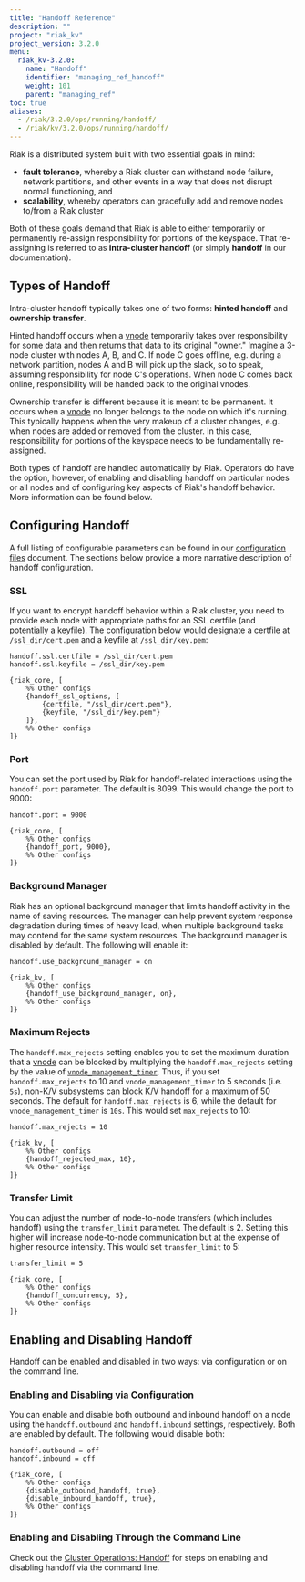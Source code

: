 ```yaml
---
title: "Handoff Reference"
description: ""
project: "riak_kv"
project_version: 3.2.0
menu:
  riak_kv-3.2.0:
    name: "Handoff"
    identifier: "managing_ref_handoff"
    weight: 101
    parent: "managing_ref"
toc: true
aliases:
  - /riak/3.2.0/ops/running/handoff/
  - /riak/kv/3.2.0/ops/running/handoff/
---
```


[cluster ops handoff]: {{<baseurl>}}riak/kv/3.2.0/using/cluster-operations/handoff

Riak is a distributed system built with two essential goals in mind:

* **fault tolerance**, whereby a Riak cluster can withstand node
    failure, network partitions, and other events in a way that does not
    disrupt normal functioning, and
* **scalability**, whereby operators can gracefully add and remove nodes
    to/from a Riak cluster

Both of these goals demand that Riak is able to either temporarily or
permanently re-assign responsibility for portions of the keyspace. That
re-assigning is referred to as **intra-cluster handoff** (or simply
**handoff** in our documentation).

## Types of Handoff

Intra-cluster handoff typically takes one of two forms: **hinted
handoff** and **ownership transfer**.

Hinted handoff occurs when a [vnode]({{<baseurl>}}riak/kv/3.2.0/learn/glossary/#vnode) temporarily takes over responsibility for some data and then returns that data to its original "owner." Imagine a 3-node cluster with nodes A, B, and C. If node C goes offline, e.g. during a network partition, nodes A and B will pick
up the slack, so to speak, assuming responsibility for node C's
operations. When node C comes back online, responsibility will be handed
back to the original vnodes.

Ownership transfer is different because it is meant to be permanent.
It occurs when a [vnode]({{<baseurl>}}riak/kv/3.2.0/learn/glossary/#vnode) no longer belongs to the node on which it's running. This typically happens when the very
makeup of a cluster changes, e.g. when nodes are added or removed from
the cluster. In this case, responsibility for portions of the keyspace
needs to be fundamentally re-assigned.

Both types of handoff are handled automatically by Riak. Operators do
have the option, however, of enabling and disabling handoff on
particular nodes or all nodes and of configuring key aspects of Riak's
handoff behavior. More information can be found below.

## Configuring Handoff

A full listing of configurable parameters can be found in our
[configuration files]({{<baseurl>}}riak/kv/3.2.0/configuring/reference/#intra-cluster-handoff)
document. The sections below provide a more narrative description of
handoff configuration.

### SSL

If you want to encrypt handoff behavior within a Riak cluster, you need
to provide each node with appropriate paths for an SSL certfile (and
potentially a keyfile). The configuration below would designate a
certfile at `/ssl_dir/cert.pem` and a keyfile at `/ssl_dir/key.pem`:

```riakconf
handoff.ssl.certfile = /ssl_dir/cert.pem
handoff.ssl.keyfile = /ssl_dir/key.pem
```

```appconfig
{riak_core, [
    %% Other configs
    {handoff_ssl_options, [
        {certfile, "/ssl_dir/cert.pem"},
        {keyfile, "/ssl_dir/key.pem"}
    ]},
    %% Other configs
]}
```

### Port

You can set the port used by Riak for handoff-related interactions using
the `handoff.port` parameter. The default is 8099. This would change the
port to 9000:

```riakconf
handoff.port = 9000
```

```appconfig
{riak_core, [
    %% Other configs
    {handoff_port, 9000},
    %% Other configs
]}
```

### Background Manager

Riak has an optional background manager that limits handoff activity in
the name of saving resources. The manager can help prevent system
response degradation during times of heavy load, when multiple
background tasks may contend for the same system resources. The
background manager is disabled by default. The following will enable it:

```riakconf
handoff.use_background_manager = on
```

```appconfig
{riak_kv, [
    %% Other configs
    {handoff_use_background_manager, on},
    %% Other configs
]}
```

### Maximum Rejects

The `handoff.max_rejects` setting enables you to set the maximum
duration that a [vnode]({{<baseurl>}}riak/kv/3.2.0/learn/glossary/#vnode) can be blocked by multiplying the
`handoff.max_rejects` setting by the value of
[`vnode_management_timer`]({{<baseurl>}}riak/kv/3.2.0/configuring/reference/#vnode_management_timer).
Thus, if you set `handoff.max_rejects` to 10 and
`vnode_management_timer` to 5 seconds (i.e. `5s`), non-K/V subsystems
can block K/V handoff for a maximum of 50 seconds. The default for
`handoff.max_rejects` is 6, while the default for
`vnode_management_timer` is `10s`. This would set `max_rejects` to 10:

```riakconf
handoff.max_rejects = 10
```

```appconfig
{riak_kv, [
    %% Other configs
    {handoff_rejected_max, 10},
    %% Other configs
]}
```

### Transfer Limit

You can adjust the number of node-to-node transfers (which includes
handoff) using the `transfer_limit` parameter. The default is 2. Setting
this higher will increase node-to-node communication but at the expense
of higher resource intensity. This would set `transfer_limit` to 5:

```riakconf
transfer_limit = 5
```

```appconfig
{riak_core, [
    %% Other configs
    {handoff_concurrency, 5},
    %% Other configs
]}
```

## Enabling and Disabling Handoff

Handoff can be enabled and disabled in two ways: via configuration or
on the command line.

### Enabling and Disabling via Configuration

You can enable and disable both outbound and inbound handoff on a node
using the `handoff.outbound` and `handoff.inbound` settings,
respectively. Both are enabled by default. The following would disable
both:

```riakconf
handoff.outbound = off
handoff.inbound = off
```

```appconfig
{riak_core, [
    %% Other configs
    {disable_outbound_handoff, true},
    {disable_inbound_handoff, true},
    %% Other configs
]}
```

### Enabling and Disabling Through the Command Line

Check out the [Cluster Operations: Handoff][cluster ops handoff] for steps on enabling and disabling handoff via the command line.

